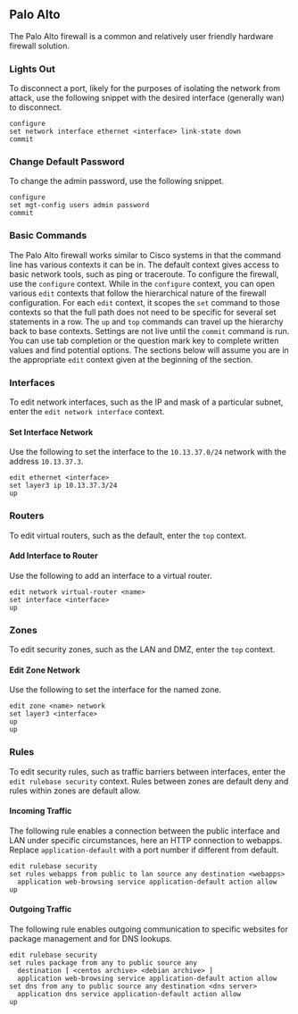 ## Palo Alto

The Palo Alto firewall is a common and relatively user friendly hardware firewall solution.


### Lights Out

To disconnect a port, likely for the purposes of isolating the network from attack, use the following snippet with the desired interface (generally wan) to disconnect.

```paloalto
configure
set network interface ethernet <interface> link-state down
commit
```


### Change Default Password

To change the admin password, use the following snippet.

```paloalto
configure
set mgt-config users admin password
commit
```


### Basic Commands

The Palo Alto firewall works similar to Cisco systems in that the command line has various contexts it can be in. The default context gives access to basic network tools, such as ping or traceroute. To configure the firewall, use the `configure` context. While in the `configure` context, you can open various `edit` contexts that follow the hierarchical nature of the firewall configuration. For each `edit` context, it scopes the `set` command to those contexts so that the full path does not need to be specific for several set statements in a row. The `up` and `top` commands can travel up the hierarchy back to base contexts. Settings are not live until the `commit` command is run. You can use tab completion or the question mark key to complete written values and find potential options. The sections below will assume you are in the appropriate `edit` context given at the beginning of the section.


### Interfaces

To edit network interfaces, such as the IP and mask of a particular subnet, enter the `edit network interface` context.


#### Set Interface Network

Use the following to set the interface to the `10.13.37.0/24` network with the address `10.13.37.3`.

```paloalto
edit ethernet <interface>
set layer3 ip 10.13.37.3/24
up
```


### Routers

To edit virtual routers, such as the default, enter the `top` context.


#### Add Interface to Router

Use the following to add an interface to a virtual router.

```paloalto
edit network virtual-router <name>
set interface <interface>
up
```


### Zones

To edit security zones, such as the LAN and DMZ, enter the `top` context.


#### Edit Zone Network

Use the following to set the interface for the named zone.

```paloalto
edit zone <name> network
set layer3 <interface>
up
up
```


### Rules

To edit security rules, such as traffic barriers between interfaces, enter the `edit rulebase security` context. Rules between zones are default deny and rules within zones are default allow.


#### Incoming Traffic

The following rule enables a connection between the public interface and LAN under specific circumstances, here an HTTP connection to webapps. Replace `application-default` with a port number if different from default.

```paloalto
edit rulebase security
set rules webapps from public to lan source any destination <webapps>
  application web-browsing service application-default action allow
up
```


#### Outgoing Traffic

The following rule enables outgoing communication to specific websites for package management and for DNS lookups.

```paloalto
edit rulebase security
set rules package from any to public source any
  destination [ <centos archive> <debian archive> ]
  application web-browsing service application-default action allow
set dns from any to public source any destination <dns server>
  application dns service application-default action allow
up
```
